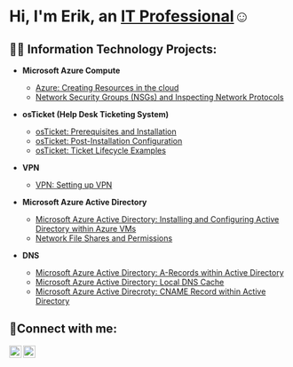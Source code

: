 <h1>Hi, I'm Erik, an <a href="https://linkedin.com/in/Josh">IT Professional</a>☺</h1>

<h2>👨‍💻 Information Technology Projects:</h2>

- <b>Microsoft Azure Compute</b>
  - [Azure: Creating Resources in the cloud](https://github.com/erik-salgado/Azure)
  - [Network Security Groups (NSGs) and Inspecting Network Protocols](https://github.com/erik-salgado/azure-network-protocols)


- <b>osTicket (Help Desk Ticketing System)</b>
  - [osTicket: Prerequisites and Installation](https://github.com/erik-salgado/osticket-prereqs)
  - [osTicket: Post-Installation Configuration](https://github.com/erik-salgado/post-install-config)
  - [osTicket: Ticket Lifecycle Examples](https://github.com/erik-salgado/ticket-lifecycle)
 
- <b>VPN</b>
  - [VPN: Setting up VPN](https://github.com/erik-salgado/VPN-Setup)
 
- <b>Microsoft Azure Active Directory</b>
  - [Microsoft Azure Active Directory: Installing and Configuring Active Directory within Azure VMs](https://github.com/erik-salgado/Active-Directory-install)
  - [Network File Shares and Permissions](https://github.com/erik-salgado/azure-network-files-shares-permissions)
 
- <b>DNS</b>
  - [Microsoft Azure Active Directory: A-Records within Active Directory](https://github.com/erik-salgado/A-Records)
  - [Microsoft Azure Active Directory: Local DNS Cache](https://github.com/erik-salgado/DNS-Cache)
  - [Microsoft Azure Active Direcroty: CNAME Record within Active Directory](https://github.com/erik-salgado/CNAME-Records)


<h2>🤳Connect with me:</h2>


[<img align="left" alt="Josh | LinkedIn" width="22px" src="https://cdn.jsdelivr.net/npm/simple-icons@v3/icons/linkedin.svg" />][linkedin]
[<img align="left" alt="Josh | Instagram" width="22px" src="https://cdn.jsdelivr.net/npm/simple-icons@v3/icons/instagram.svg" />][instagram]

[twitter]: https://twitter.com/erik_salgado91
[instagram]: https://www.instagram.com/erik.daniel7
[linkedin]: https://linkedin.com/in/erik-salgado917

